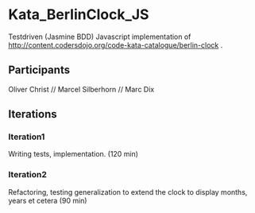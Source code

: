 # Kata_BerlinClock_JS

Testdriven (Jasmine BDD) Javascript implementation of http://content.codersdojo.org/code-kata-catalogue/berlin-clock .

## Participants
Oliver Christ // Marcel Silberhorn // Marc Dix

## Iterations
### Iteration1
Writing tests, implementation. (120 min)

### Iteration2
Refactoring, testing generalization to extend the clock to display months, years et cetera (90 min)
